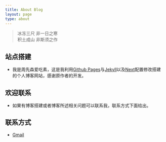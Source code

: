```yaml
---
title: About Blog
layout: page
type: about
---
```




<blockquote><p>冰冻三尺 非一日之寒<br>积土成山 非斯须之作</p></blockquote>

## 站点搭建
- 我是周先森爱吃素，这是我利用[Github Pages](https://pages.github.com)与[Jekyll](http://jekyll.com.cn/)以及[Next](https://github.com/Simpleyyt/jekyll-theme-next)配置修改搭建的个人博客网站，感谢原作者的开发。
## 欢迎联系
- 如果有博客搭建或者博客所述相关问题可以联系我，联系方式下面给出。
## 联系方式

* <a href="mailto:luanshiyinyang@gmail.com">Gmail</a>

<script async src="//pagead2.googlesyndication.com/pagead/js/adsbygoogle.js"></script>
<ins class="adsbygoogle"
     style="display:block; text-align:center;"
     data-ad-layout="in-article"
     data-ad-format="fluid"
     data-ad-client="ca-pub-2349801351760383"
     data-ad-slot="2348984137"></ins>
<script>
     (adsbygoogle = window.adsbygoogle || []).push({});
</script>